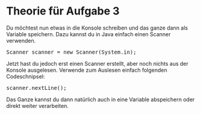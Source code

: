 # Theorie für Aufgabe 3

Du möchtest nun etwas in die Konsole schreiben und das ganze dann als Variable speichern. Dazu kannst du in Java einfach einen Scanner verwenden.
<pre>
Scanner scanner = new Scanner(System.in);
</pre>
Jetzt hast du jedoch erst einen Scanner erstellt, aber noch nichts aus der Konsole ausgelesen. Verwende zum Auslesen einfach folgenden Codeschnipsel:
<pre>
scanner.nextLine();
</pre>
Das Ganze kannst du dann natürlich auch in eine Variable abspeichern oder direkt weiter verarbeiten.
